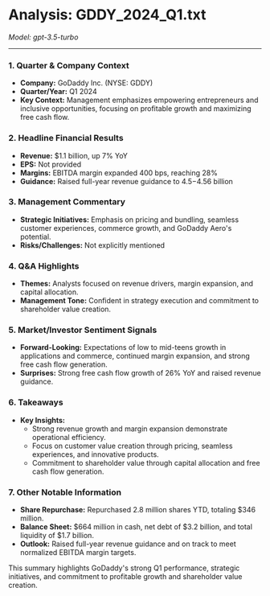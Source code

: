 # Analysis: GDDY_2024_Q1.txt

*Model: gpt-3.5-turbo*

---

### 1. Quarter & Company Context
- **Company:** GoDaddy Inc. (NYSE: GDDY)
- **Quarter/Year:** Q1 2024
- **Key Context:** Management emphasizes empowering entrepreneurs and inclusive opportunities, focusing on profitable growth and maximizing free cash flow.

### 2. Headline Financial Results
- **Revenue:** $1.1 billion, up 7% YoY
- **EPS:** Not provided
- **Margins:** EBITDA margin expanded 400 bps, reaching 28%
- **Guidance:** Raised full-year revenue guidance to $4.5-$4.56 billion

### 3. Management Commentary
- **Strategic Initiatives:** Emphasis on pricing and bundling, seamless customer experiences, commerce growth, and GoDaddy Aero's potential.
- **Risks/Challenges:** Not explicitly mentioned

### 4. Q&A Highlights
- **Themes:** Analysts focused on revenue drivers, margin expansion, and capital allocation.
- **Management Tone:** Confident in strategy execution and commitment to shareholder value creation.

### 5. Market/Investor Sentiment Signals
- **Forward-Looking:** Expectations of low to mid-teens growth in applications and commerce, continued margin expansion, and strong free cash flow generation.
- **Surprises:** Strong free cash flow growth of 26% YoY and raised revenue guidance.

### 6. Takeaways
- **Key Insights:**
  - Strong revenue growth and margin expansion demonstrate operational efficiency.
  - Focus on customer value creation through pricing, seamless experiences, and innovative products.
  - Commitment to shareholder value through capital allocation and free cash flow generation.

### 7. Other Notable Information
- **Share Repurchase:** Repurchased 2.8 million shares YTD, totaling $346 million.
- **Balance Sheet:** $664 million in cash, net debt of $3.2 billion, and total liquidity of $1.7 billion.
- **Outlook:** Raised full-year revenue guidance and on track to meet normalized EBITDA margin targets.

This summary highlights GoDaddy's strong Q1 performance, strategic initiatives, and commitment to profitable growth and shareholder value creation.